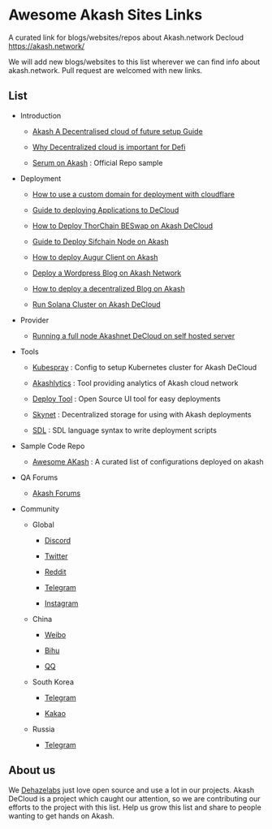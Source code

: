# Awesome Akash Sites Links 

A curated link for blogs/websites/repos about Akash.network Decloud https://akash.network/


We will add new blogs/websites to this list wherever we can find info about akash.network. Pull request are welcomed with new links.



## List


- Introduction

  - [Akash A Decentralised cloud of future setup Guide](https://medium.com/dehazelabs/akashnet-a-decentralized-cloud-of-future-setup-guide-9e994e2dd866)

  - [Why Decentralized cloud is important for Defi](https://medium.com/stakin/why-decentralized-cloud-is-important-for-the-web-and-blockchain-industry-ffd0f1b239eb)

  - [Serum on Akash](https://github.com/ovrclk/serum-on-akash) : Official Repo sample

- Deployment
 
  - [How to use a custom domain for deployment with cloudflare](https://medium.com/nerd-for-tech/how-to-use-a-custom-domain-with-your-akash-deployment-5916585734a2)

  - [Guide to deploying Applications to DeCloud](https://medium.com/coinmonks/guide-to-deploying-applications-to-akash-decloud-b35dc97e5ca4)

  - [How to Deploy ThorChain BESwap on Akash DeCloud](https://medium.com/stakin/how-to-deploy-thorchain-bepswap-on-akash-decloud-%EF%B8%8F-6c4cfd158f38)

  - [Guide to Deploy Sifchain Node on Akash](https://medium.com/@minatofund/guide-to-deploy-sifchain-node-on-akash-67963246beb4)

  - [How to deploy Augur Client on Akash](https://wilsonlouie.medium.com/how-to-deploy-augur-client-on-akash-network-ab923f874644)

  - [Deploy a Wordpress Blog on Akash Network](https://medium.com/@zJ_/deploy-a-wordpress-blog-on-akash-network-d3f49a780e47)

  - [How to deploy a decentralized Blog on Akash](https://medium.com/@zJ_/how-to-deploy-a-decentralized-blog-3a5a13a6a827)

  - [Run Solana Cluster on Akash DeCloud](https://medium.com/@harishmarri551/run-solana-cluster-on-akash-decloud-8d04eb624a00)

- Provider

  - [Running a full node Akashnet DeCloud on self hosted server](https://medium.com/dehazelabs/running-a-full-node-akashnet-de-cloud-on-a-self-hosted-server-61757a49ec8c)

- Tools

  - [Kubespray](https://github.com/kubernetes-sigs/kubespray) : Config to setup Kubernetes cluster for Akash DeCloud

  - [Akashlytics](https://akashlytics.com/) : Tool providing analytics of Akash cloud network
  
  - [Deploy Tool](https://github.com/tombeynon/akash-deploy) : Open Source UI tool for easy deployments

  - [Skynet](https://siasky.net/) : Decentralized storage for using with Akash deployments

  - [SDL](https://github.com/ovrclk/docs/blob/b65f668b212ad1976fb976ad84a9104a9af29770/sdl/README.md) : SDL language syntax to write deployment scripts

- Sample Code Repo

  - [Awesome AKash](https://github.com/ovrclk/awesome-akash) : A curated list of configurations deployed on akash

- QA Forums

  - [Akash Forums](https://forum.akash.network/)


- Community
  
  - Global
    
    - [Discord](https://discord.com/invite/DxftX67)
    
    - [Twitter](https://twitter.com/akashnet_)
    
    - [Reddit](https://www.reddit.com/r/akashnetwork)

    - [Telegram](https://t.me/AkashNW)

    - [Instagram](https://instagram.com/akash.network)
  
  - China
    
    - [Weibo](https://weibo.com/akashchina)

    - [Bihu](https://bihu.com/people/1117023356)

    - [QQ](https://jq.qq.com/?_wv=1027&k=eB6YwtyH)

  - South Korea
    
    - [Telegram](https://t.me/AkashNW_KR)

    - [Kakao](https://open.kakao.com/o/gYSfKKKc)

  - Russia

    - [Telegram](https://t.me/akash_ru)


## About us

We [Dehazelabs](https://dehazelabs.com/) just love open source and use a lot in our projects. Akash DeCloud is a project which caught our attention, so we are contributing our efforts to the project with this list. Help us grow this list and share to people wanting to get hands on Akash.
